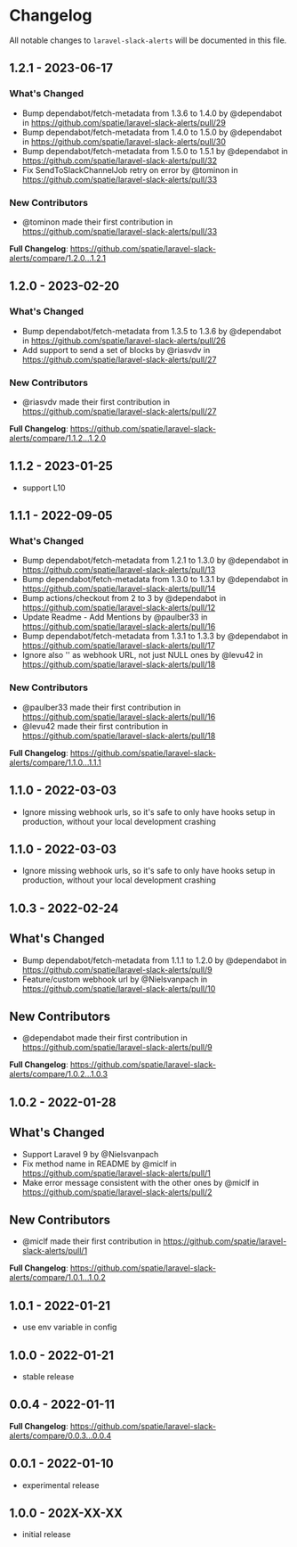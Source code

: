 # Changelog

All notable changes to `laravel-slack-alerts` will be documented in this file.

## 1.2.1 - 2023-06-17

### What's Changed

- Bump dependabot/fetch-metadata from 1.3.6 to 1.4.0 by @dependabot in https://github.com/spatie/laravel-slack-alerts/pull/29
- Bump dependabot/fetch-metadata from 1.4.0 to 1.5.0 by @dependabot in https://github.com/spatie/laravel-slack-alerts/pull/30
- Bump dependabot/fetch-metadata from 1.5.0 to 1.5.1 by @dependabot in https://github.com/spatie/laravel-slack-alerts/pull/32
- Fix SendToSlackChannelJob retry on error by @tominon in https://github.com/spatie/laravel-slack-alerts/pull/33

### New Contributors

- @tominon made their first contribution in https://github.com/spatie/laravel-slack-alerts/pull/33

**Full Changelog**: https://github.com/spatie/laravel-slack-alerts/compare/1.2.0...1.2.1

## 1.2.0 - 2023-02-20

### What's Changed

- Bump dependabot/fetch-metadata from 1.3.5 to 1.3.6 by @dependabot in https://github.com/spatie/laravel-slack-alerts/pull/26
- Add support to send a set of blocks by @riasvdv in https://github.com/spatie/laravel-slack-alerts/pull/27

### New Contributors

- @riasvdv made their first contribution in https://github.com/spatie/laravel-slack-alerts/pull/27

**Full Changelog**: https://github.com/spatie/laravel-slack-alerts/compare/1.1.2...1.2.0

## 1.1.2 - 2023-01-25

- support L10

## 1.1.1 - 2022-09-05

### What's Changed

- Bump dependabot/fetch-metadata from 1.2.1 to 1.3.0 by @dependabot in https://github.com/spatie/laravel-slack-alerts/pull/13
- Bump dependabot/fetch-metadata from 1.3.0 to 1.3.1 by @dependabot in https://github.com/spatie/laravel-slack-alerts/pull/14
- Bump actions/checkout from 2 to 3 by @dependabot in https://github.com/spatie/laravel-slack-alerts/pull/12
- Update Readme - Add Mentions by @paulber33 in https://github.com/spatie/laravel-slack-alerts/pull/16
- Bump dependabot/fetch-metadata from 1.3.1 to 1.3.3 by @dependabot in https://github.com/spatie/laravel-slack-alerts/pull/17
- Ignore also '' as webhook URL, not just NULL ones by @levu42 in https://github.com/spatie/laravel-slack-alerts/pull/18

### New Contributors

- @paulber33 made their first contribution in https://github.com/spatie/laravel-slack-alerts/pull/16
- @levu42 made their first contribution in https://github.com/spatie/laravel-slack-alerts/pull/18

**Full Changelog**: https://github.com/spatie/laravel-slack-alerts/compare/1.1.0...1.1.1

## 1.1.0 - 2022-03-03

- Ignore missing webhook urls, so it's safe to only have hooks setup in production, without your local development crashing

## 1.1.0 - 2022-03-03

- Ignore missing webhook urls, so it's safe to only have hooks setup in production, without your local development crashing

## 1.0.3 - 2022-02-24

## What's Changed

- Bump dependabot/fetch-metadata from 1.1.1 to 1.2.0 by @dependabot in https://github.com/spatie/laravel-slack-alerts/pull/9
- Feature/custom webhook url by @Nielsvanpach in https://github.com/spatie/laravel-slack-alerts/pull/10

## New Contributors

- @dependabot made their first contribution in https://github.com/spatie/laravel-slack-alerts/pull/9

**Full Changelog**: https://github.com/spatie/laravel-slack-alerts/compare/1.0.2...1.0.3

## 1.0.2 - 2022-01-28

## What's Changed

- Support Laravel 9 by @Nielsvanpach
- Fix method name in README by @miclf in https://github.com/spatie/laravel-slack-alerts/pull/1
- Make error message consistent with the other ones by @miclf in https://github.com/spatie/laravel-slack-alerts/pull/2

## New Contributors

- @miclf made their first contribution in https://github.com/spatie/laravel-slack-alerts/pull/1

**Full Changelog**: https://github.com/spatie/laravel-slack-alerts/compare/1.0.1...1.0.2

## 1.0.1 - 2022-01-21

- use env variable in config

## 1.0.0 - 2022-01-21

- stable release

## 0.0.4 - 2022-01-11

**Full Changelog**: https://github.com/spatie/laravel-slack-alerts/compare/0.0.3...0.0.4

## 0.0.1 - 2022-01-10

- experimental release

## 1.0.0 - 202X-XX-XX

- initial release
